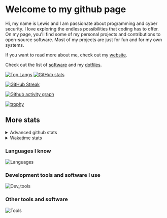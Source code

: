 # Welcome to my github page
Hi, my name is Lewis and I am passionate about programming and cyber security. I love exploring the endless possibilities that coding has to offer. On my page, you'll find some of my personal projects and contributions to open-source software. Most of my projects are just for fun and for my own systems.

If you want to read more about me, check out my [website](https://awesomelewis2007.github.io/).

Check out the list of [software](https://github.com/awesomelewis2007/awesomelewis2007/blob/master/software.md) and my [dotfiles](https://github.com/awesomelewis2007/dotfiles).



[![Top Langs](https://github-readme-stats.vercel.app/api/top-langs/?username=awesomelewis2007&hide=html,css,jupyter%20notebook&langs_count=10&layout=compact&theme=transparent&exclude_repo=GPT-code-repository)](https://github.com/anuraghazra/github-readme-stats) [![GitHub stats](https://github-readme-stats.vercel.app/api?username=awesomelewis2007&show_icons=true&theme=transparent)](https://github.com/anuraghazra/github-readme-stats)

[![GitHub Streak](https://streak-stats.demolab.com?user=Awesomelewis2007&theme=transparent)](https://git.io/streak-stats)

[![Github activity graph](https://github-readme-activity-graph.cyclic.app/graph?username=awesomelewis2007&theme=github-compact&area=true)](https://github.com/ashutosh00710/github-readme-activity-graph)

[![trophy](https://github-profile-trophy.vercel.app/?username=awesomelewis2007&theme=darkhub)](https://github.com/ryo-ma/github-profile-trophy)

## More stats
<details close>
<summary>Advanced github stats</summary>
<br>
  
![Metrics](https://raw.githubusercontent.com/awesomelewis2007/awesomelewis2007/master/github-metrics.svg)
  
</details>

<details close>
<summary>Wakatime stats</summary>
<br>

<!--START_SECTION:waka-->

```text
YAML         1 hr 16 mins    █████▓░░░░░░░░░░░░░░░░░░░   22.76 %
Python       41 mins         ███░░░░░░░░░░░░░░░░░░░░░░   12.17 %
Markdown     36 mins         ██▓░░░░░░░░░░░░░░░░░░░░░░   10.89 %
HTML         33 mins         ██▓░░░░░░░░░░░░░░░░░░░░░░   10.00 %
CSS          32 mins         ██▒░░░░░░░░░░░░░░░░░░░░░░   09.70 %
Rust         27 mins         ██░░░░░░░░░░░░░░░░░░░░░░░   08.19 %
JSON         20 mins         █▓░░░░░░░░░░░░░░░░░░░░░░░   06.17 %
JavaScript   16 mins         █▒░░░░░░░░░░░░░░░░░░░░░░░   04.80 %
Bash         12 mins         █░░░░░░░░░░░░░░░░░░░░░░░░   03.77 %
Text         11 mins         ▓░░░░░░░░░░░░░░░░░░░░░░░░   03.29 %
Other        8 mins          ▓░░░░░░░░░░░░░░░░░░░░░░░░   02.51 %
C            6 mins          ▓░░░░░░░░░░░░░░░░░░░░░░░░   02.00 %
TOML         3 mins          ▒░░░░░░░░░░░░░░░░░░░░░░░░   01.13 %
INI          3 mins          ▒░░░░░░░░░░░░░░░░░░░░░░░░   01.08 %
C++          2 mins          ░░░░░░░░░░░░░░░░░░░░░░░░░   00.62 %
```

<!--END_SECTION:waka-->
</details>

### Languages I know
![Languages](https://skillicons.dev/icons?i=python,cpp,cs,c,javascript,nodejs,dotnet,bash,css,html,rust)
### Development tools and software I use
![Dev_tools](https://skillicons.dev/icons?i=git,docker,github,googlecloud,vscode,visualstudio,raspberrypi,linux,powershell,replit)
### Other tools and software
![Tools](https://skillicons.dev/icons?i=blender,ps,pr,ai,xd,figma)
